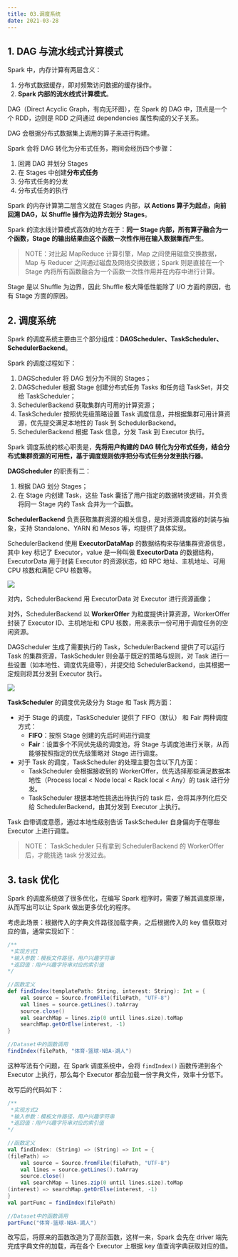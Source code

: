 ```yaml
---
title: 03.调度系统
date: 2021-03-28
---
```


## 1. DAG 与流水线式计算模式

Spark 中，内存计算有两层含义：

1. 分布式数据缓存，即对频繁访问数据的缓存操作。
2. **Spark 内部的流水线式计算模式**。

DAG（Direct Acyclic Graph，有向无环图），在 Spark 的 DAG 中，顶点是一个个 RDD，边则是 RDD 之间通过 dependencies 属性构成的父子关系。

DAG 会根据分布式数据集上调用的算子来进行构建。

Spark 会将 DAG 转化为分布式任务，期间会经历四个步骤：

1. 回溯 DAG 并划分 Stages
2. 在 Stages 中创建**分布式任务**
3. 分布式任务的分发
4. 分布式任务的执行

Spark 的内存计算第二层含义就在 Stages 内部，**以 Actions 算子为起点，向前回溯 DAG，以 Shuffle 操作为边界去划分 Stages**。

Spark 的流水线计算模式高效的地方在于：**同一 Stage 内部，所有算子融合为一个函数，Stage 的输出结果由这个函数一次性作用在输入数据集而产生**。

> NOTE：对比起 MapReduce 计算引擎，Map 之间使用磁盘交换数据，Map 与 Reducer 之间通过磁盘及网络交换数据；Spark 则是直接在一个 Stage 内将所有函数融合为一个函数一次性作用并在内存中进行计算。

Stage 是以 Shuffle 为边界，因此 Shuffle 极大降低性能除了 I/O 方面的原因，也有 Stage 方面的原因。

## 2. 调度系统

Spark 的调度系统主要由三个部分组成：**DAGScheduler、TaskScheduler、SchedulerBackend**。

Spark 的调度过程如下：

1. DAGScheduler 将 DAG 划分为不同的 Stages；
2. DAGScheduler 根据 Stage 创建分布式任务 Tasks 和任务组 TaskSet，并交给 TaskScheduler；
3. SchedulerBackend 获取集群内可用的计算资源；
4. TaskScheduler 按照优先级策略设置 Task 调度信息，并根据集群可用计算资源，优先提交满足本地性的 Task 到 SchedulerBackend。
5. SchedulerBackend 根据 Task 信息，分发 Task 到 Executor 执行。

Spark 调度系统的核心职责是，**先将用户构建的 DAG 转化为分布式任务，结合分布式集群资源的可用性，基于调度规则依序把分布式任务分发到执行器**。

**DAGScheduler** 的职责有二：

1. 根据 DAG 划分 Stages；
2. 在 Stage 内创建 Task，这些 Task 囊括了用户指定的数据转换逻辑，并负责将同一 Stage 内的 Task 合并为一个函数。

**SchedulerBackend** 负责获取集群资源的相关信息，是对资源调度器的封装与抽象，支持 Standalone、YARN 和 Mesos 等，均提供了具体实现。

SchedulerBackend 使用 **ExecutorDataMap** 的数据结构来存储集群资源信息，其中 key 标记了 Executor，value 是一种叫做 **ExecutorData** 的数据结构，ExecutorData 用于封装 Executor 的资源状态，如 RPC 地址、主机地址、可用 CPU 核数和满配 CPU 核数等。 

![](https://static001.geekbang.org/resource/image/a7/a9/a7f8d49bbf1f8b0a125ffca87f079aa9.jpg)

对内，SchedulerBackend 用 ExecutorData 对 Executor 进行资源画像；

对外，SchedulerBackend 以 **WorkerOffer** 为粒度提供计算资源，WorkerOffer 封装了 Executor ID、主机地址和 CPU 核数，用来表示一份可用于调度任务的空闲资源。

DAGScheduler 生成了需要执行的 Task，SchedulerBackend 提供了可以运行 Task 的集群资源，TaskScheduler 则会基于既定的策略与规则，对 Task 进行一些设置（如本地性、调度优先级等），并提交给 SchedulerBackend，由其根据一定规则将其分发到 Executor 执行。

![](https://static001.geekbang.org/resource/image/82/yy/82e86e1b3af101100015bcfd81f0f7yy.jpg)

**TaskScheduler** 的调度优先级分为 Stage 和 Task 两方面：

- 对于 Stage 的调度，TaskScheduler 提供了 FIFO（默认） 和 Fair 两种调度方式：
  - **FIFO**：按照 Stage 创建的先后时间进行调度
  - **Fair**：设置多个不同优先级的调度池，将 Stage 与调度池进行关联，从而能够按照指定的优先级策略对 Stage 进行调度。
- 对于 Task 的调度，TaskScheduler 的处理主要包含以下几方面：
  - TaskScheduler 会根据接收到的 WorkerOffer，优先选择那些满足数据本地性（Process local < Node local < Rack local < Any）的 task 进行分发。
  - TaskScheduler 根据本地性挑选出待执行的 task 后，会将其序列化后交给 SchedulerBackend，由其分发到 Executor 上执行。

Task 自带调度意愿，通过本地性级别告诉 TaskScheduler 自身偏向于在哪些 Executor 上进行调度。

> NOTE： TaskScheduler 只有拿到 SchedulerBackend 的 WorkerOffer 后，才能挑选 task 分发过去。

## 3. task 优化

Spark 的调度系统做了很多优化，在编写 Spark 程序时，需要了解其调度原理，从而写出可以让 Spark 做出更多优化的程序。

考虑此场景：根据传入的字典文件路径加载字典，之后根据传入的 key 值获取对应的值，通常实现如下：

```scala
/**
 *实现方式1
 *输入参数：模板文件路径，用户兴趣字符串
 *返回值：用户兴趣字符串对应的索引值
*/
 
//函数定义
def findIndex(templatePath: String, interest: String): Int = {
	val source = Source.fromFile(filePath, "UTF-8")
	val lines = source.getLines().toArray
	source.close()
	val searchMap = lines.zip(0 until lines.size).toMap
	searchMap.getOrElse(interest, -1)
}
 
//Dataset中的函数调用
findIndex(filePath, "体育-篮球-NBA-湖人")
```

这种写法有个问题，在 Spark 调度系统中，会将 `findIndex()` 函数传递到各个 Executor 上执行，那么每个 Executor 都会加载一份字典文件，效率十分低下。

改写后的代码如下：

```scala
/**
 *实现方式2
 *输入参数：模板文件路径，用户兴趣字符串
 *返回值：用户兴趣字符串对应的索引值
*/
 
//函数定义
val findIndex: (String) => (String) => Int = {
(filePath) =>
	val source = Source.fromFile(filePath, "UTF-8")
	val lines = source.getLines().toArray
	source.close()
	val searchMap = lines.zip(0 until lines.size).toMap
(interest) => searchMap.getOrElse(interest, -1)
}
val partFunc = findIndex(filePath)
 
//Dataset中的函数调用
partFunc("体育-篮球-NBA-湖人")
```

改写后，将原来的函数改造为了高阶函数，这样一来，Spark 会先在 driver 端先完成字典文件的加载，再在各个 Executor 上根据 key 值查询字典获取对应的值。

